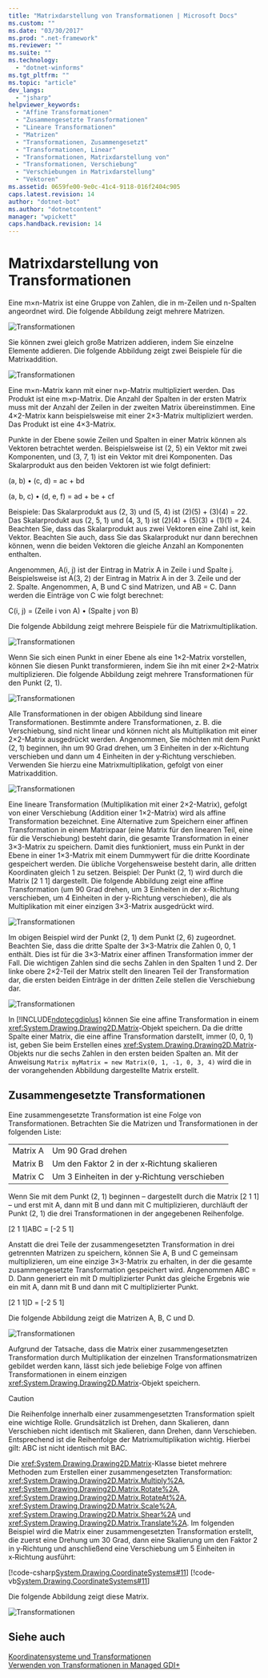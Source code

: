 ```yaml
---
title: "Matrixdarstellung von Transformationen | Microsoft Docs"
ms.custom: ""
ms.date: "03/30/2017"
ms.prod: ".net-framework"
ms.reviewer: ""
ms.suite: ""
ms.technology: 
  - "dotnet-winforms"
ms.tgt_pltfrm: ""
ms.topic: "article"
dev_langs: 
  - "jsharp"
helpviewer_keywords: 
  - "Affine Transformationen"
  - "Zusammengesetzte Transformationen"
  - "Lineare Transformationen"
  - "Matrizen"
  - "Transformationen, Zusammengesetzt"
  - "Transformationen, Linear"
  - "Transformationen, Matrixdarstellung von"
  - "Transformationen, Verschiebung"
  - "Verschiebungen in Matrixdarstellung"
  - "Vektoren"
ms.assetid: 0659fe00-9e0c-41c4-9118-016f2404c905
caps.latest.revision: 14
author: "dotnet-bot"
ms.author: "dotnetcontent"
manager: "wpickett"
caps.handback.revision: 14
---
```

# Matrixdarstellung von Transformationen
Eine m×n\-Matrix ist eine Gruppe von Zahlen, die in m\-Zeilen und n\-Spalten angeordnet wird.  Die folgende Abbildung zeigt mehrere Matrizen.  
  
 ![Transformationen](../../../../docs/framework/winforms/advanced/media/aboutgdip05-art04.png "AboutGdip05\_art04")  
  
 Sie können zwei gleich große Matrizen addieren, indem Sie einzelne Elemente addieren.  Die folgende Abbildung zeigt zwei Beispiele für die Matrixaddition.  
  
 ![Transformationen](../../../../docs/framework/winforms/advanced/media/aboutgdip05-art05.png "AboutGdip05\_art05")  
  
 Eine m×n\-Matrix kann mit einer n×p\-Matrix multipliziert werden. Das Produkt ist eine m×p\-Matrix.  Die Anzahl der Spalten in der ersten Matrix muss mit der Anzahl der Zeilen in der zweiten Matrix übereinstimmen.  Eine 4×2\-Matrix kann beispielsweise mit einer 2×3\-Matrix multipliziert werden. Das Produkt ist eine 4×3\-Matrix.  
  
 Punkte in der Ebene sowie Zeilen und Spalten in einer Matrix können als Vektoren betrachtet werden.  Beispielsweise ist \(2, 5\) ein Vektor mit zwei Komponenten, und \(3, 7, 1\) ist ein Vektor mit drei Komponenten.  Das Skalarprodukt aus den beiden Vektoren ist wie folgt definiert:  
  
 \(a, b\) • \(c, d\) \= ac \+ bd  
  
 \(a, b, c\) • \(d, e, f\) \= ad \+ be \+ cf  
  
 Beispiele: Das Skalarprodukt aus \(2, 3\) und \(5, 4\) ist \(2\)\(5\) \+ \(3\)\(4\) \= 22.  Das Skalarprodukt aus \(2, 5, 1\) und \(4, 3, 1\) ist \(2\)\(4\) \+ \(5\)\(3\) \+ \(1\)\(1\) \= 24.  Beachten Sie, dass das Skalarprodukt aus zwei Vektoren eine Zahl ist, kein Vektor.  Beachten Sie auch, dass Sie das Skalarprodukt nur dann berechnen können, wenn die beiden Vektoren die gleiche Anzahl an Komponenten enthalten.  
  
 Angenommen, A\(i, j\) ist der Eintrag in Matrix A in Zeile i und Spalte j.  Beispielsweise ist A\(3, 2\) der Eintrag in Matrix A in der 3. Zeile und der 2. Spalte.  Angenommen, A, B und C sind Matrizen, und AB \= C.  Dann werden die Einträge von C wie folgt berechnet:  
  
 C\(i, j\) \= \(Zeile i von A\) • \(Spalte j von B\)  
  
 Die folgende Abbildung zeigt mehrere Beispiele für die Matrixmultiplikation.  
  
 ![Transformationen](../../../../docs/framework/winforms/advanced/media/aboutgdip05-art06.png "AboutGdip05\_art06")  
  
 Wenn Sie sich einen Punkt in einer Ebene als eine 1×2\-Matrix vorstellen, können Sie diesen Punkt transformieren, indem Sie ihn mit einer 2×2\-Matrix multiplizieren.  Die folgende Abbildung zeigt mehrere Transformationen für den Punkt \(2, 1\).  
  
 ![Transformationen](../../../../docs/framework/winforms/advanced/media/aboutgdip05-art07.gif "AboutGdip05\_art07")  
  
 Alle Transformationen in der obigen Abbildung sind lineare Transformationen.  Bestimmte andere Transformationen, z. B. die Verschiebung, sind nicht linear und können nicht als Multiplikation mit einer 2×2\-Matrix ausgedrückt werden.  Angenommen, Sie möchten mit dem Punkt \(2, 1\) beginnen, ihn um 90 Grad drehen, um 3 Einheiten in der x‑Richtung verschieben und dann um 4 Einheiten in der y‑Richtung verschieben.  Verwenden Sie hierzu eine Matrixmultiplikation, gefolgt von einer Matrixaddition.  
  
 ![Transformationen](../../../../docs/framework/winforms/advanced/media/aboutgdip05-art08.gif "AboutGdip05\_art08")  
  
 Eine lineare Transformation \(Multiplikation mit einer 2×2\-Matrix\), gefolgt von einer Verschiebung \(Addition einer 1×2\-Matrix\) wird als affine Transformation bezeichnet.  Eine Alternative zum Speichern einer affinen Transformation in einem Matrixpaar \(eine Matrix für den linearen Teil, eine für die Verschiebung\) besteht darin, die gesamte Transformation in einer 3×3\-Matrix zu speichern.  Damit dies funktioniert, muss ein Punkt in der Ebene in einer 1×3\-Matrix mit einem Dummywert für die dritte Koordinate gespeichert werden.  Die übliche Vorgehensweise besteht darin, alle dritten Koordinaten gleich 1 zu setzen.  Beispiel: Der Punkt \(2, 1\) wird durch die Matrix \[2 1 1\] dargestellt.  Die folgende Abbildung zeigt eine affine Transformation \(um 90 Grad drehen, um 3 Einheiten in der x\-Richtung verschieben, um 4 Einheiten in der y\-Richtung verschieben\), die als Multiplikation mit einer einzigen 3×3\-Matrix ausgedrückt wird.  
  
 ![Transformationen](../../../../docs/framework/winforms/advanced/media/aboutgdip05-art09.png "AboutGdip05\_art09")  
  
 Im obigen Beispiel wird der Punkt \(2, 1\) dem Punkt \(2, 6\) zugeordnet.  Beachten Sie, dass die dritte Spalte der 3×3\-Matrix die Zahlen 0, 0, 1 enthält.  Dies ist für die 3×3\-Matrix einer affinen Transformation immer der Fall.  Die wichtigen Zahlen sind die sechs Zahlen in den Spalten 1 und 2.  Der linke obere 2×2\-Teil der Matrix stellt den linearen Teil der Transformation dar, die ersten beiden Einträge in der dritten Zeile stellen die Verschiebung dar.  
  
 ![Transformationen](../../../../docs/framework/winforms/advanced/media/aboutgdip05-art10.gif "AboutGdip05\_art10")  
  
 In [!INCLUDE[ndptecgdiplus](../../../../includes/ndptecgdiplus-md.md)] können Sie eine affine Transformation in einem <xref:System.Drawing.Drawing2D.Matrix>\-Objekt speichern.  Da die dritte Spalte einer Matrix, die eine affine Transformation darstellt, immer \(0, 0, 1\) ist, geben Sie beim Erstellen eines <xref:System.Drawing.Drawing2D.Matrix>\-Objekts nur die sechs Zahlen in den ersten beiden Spalten an.  Mit der Anweisung `Matrix myMatrix = new Matrix(0, 1, -1, 0, 3, 4)` wird die in der vorangehenden Abbildung dargestellte Matrix erstellt.  
  
## Zusammengesetzte Transformationen  
 Eine zusammengesetzte Transformation ist eine Folge von Transformationen.  Betrachten Sie die Matrizen und Transformationen in der folgenden Liste:  
  
|||  
|-|-|  
|Matrix A|Um 90 Grad drehen|  
|Matrix B|Um den Faktor 2 in der x‑Richtung skalieren|  
|Matrix C|Um 3 Einheiten in der y‑Richtung verschieben|  
  
 Wenn Sie mit dem Punkt \(2, 1\) beginnen – dargestellt durch die Matrix \[2 1 1\] – und erst mit A, dann mit B und dann mit C multiplizieren, durchläuft der Punkt \(2, 1\) die drei Transformationen in der angegebenen Reihenfolge.  
  
 \[2 1 1\]ABC \= \[\-2 5 1\]  
  
 Anstatt die drei Teile der zusammengesetzten Transformation in drei getrennten Matrizen zu speichern, können Sie A, B und C gemeinsam multiplizieren, um eine einzige 3×3\-Matrix zu erhalten, in der die gesamte zusammengesetzte Transformation gespeichert wird.  Angenommen ABC \= D.  Dann generiert ein mit D multiplizierter Punkt das gleiche Ergebnis wie ein mit A, dann mit B und dann mit C multiplizierter Punkt.  
  
 \[2 1 1\]D \= \[\-2 5 1\]  
  
 Die folgende Abbildung zeigt die Matrizen A, B, C und D.  
  
 ![Transformationen](../../../../docs/framework/winforms/advanced/media/aboutgdip05-art12.png "AboutGdip05\_art12")  
  
 Aufgrund der Tatsache, dass die Matrix einer zusammengesetzten Transformation durch Multiplikation der einzelnen Transformationsmatrizen gebildet werden kann, lässt sich jede beliebige Folge von affinen Transformationen in einem einzigen <xref:System.Drawing.Drawing2D.Matrix>\-Objekt speichern.  
  
> [!CAUTION]
>  Die Reihenfolge innerhalb einer zusammengesetzten Transformation spielt eine wichtige Rolle.  Grundsätzlich ist Drehen, dann Skalieren, dann Verschieben nicht identisch mit Skalieren, dann Drehen, dann Verschieben.  Entsprechend ist die Reihenfolge der Matrixmultiplikation wichtig.  Hierbei gilt: ABC ist nicht identisch mit BAC.  
  
 Die <xref:System.Drawing.Drawing2D.Matrix>\-Klasse bietet mehrere Methoden zum Erstellen einer zusammengesetzten Transformation: <xref:System.Drawing.Drawing2D.Matrix.Multiply%2A>, <xref:System.Drawing.Drawing2D.Matrix.Rotate%2A>, <xref:System.Drawing.Drawing2D.Matrix.RotateAt%2A>, <xref:System.Drawing.Drawing2D.Matrix.Scale%2A>, <xref:System.Drawing.Drawing2D.Matrix.Shear%2A> und <xref:System.Drawing.Drawing2D.Matrix.Translate%2A>.  Im folgenden Beispiel wird die Matrix einer zusammengesetzten Transformation erstellt, die zuerst eine Drehung um 30 Grad, dann eine Skalierung um den Faktor 2 in y‑Richtung und anschließend eine Verschiebung um 5 Einheiten in x‑Richtung ausführt:  
  
 [!code-csharp[System.Drawing.CoordinateSystems#11](../../../../samples/snippets/csharp/VS_Snippets_Winforms/System.Drawing.CoordinateSystems/CS/Class1.cs#11)]
 [!code-vb[System.Drawing.CoordinateSystems#11](../../../../samples/snippets/visualbasic/VS_Snippets_Winforms/System.Drawing.CoordinateSystems/VB/Class1.vb#11)]  
  
 Die folgende Abbildung zeigt diese Matrix.  
  
 ![Transformationen](../../../../docs/framework/winforms/advanced/media/aboutgdip05-art13.png "AboutGdip05\_art13")  
  
## Siehe auch  
 [Koordinatensysteme und Transformationen](../../../../docs/framework/winforms/advanced/coordinate-systems-and-transformations.md)   
 [Verwenden von Transformationen in Managed GDI\+](../../../../docs/framework/winforms/advanced/using-transformations-in-managed-gdi.md)